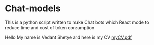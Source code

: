 # Chat-models
This is a python script written to make Chat bots which React mode to reduce time and cost of token consumption

Hello My name is Vedant Shetye and here is my CV
[myCV.pdf](https://github.com/NOOBPOOK/Chat-models/files/11676327/myCV.pdf)
